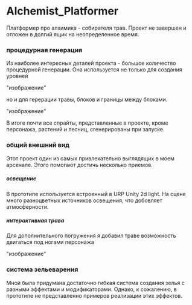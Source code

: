 # Alchemist_Platformer
Платформер про алхимика - собирателя трав. Проект не завершен и отложен в долгий ящик на неопределенное время.

### процедурная генерация
Из наиболее интересных деталей проекта - большое количество процедурной генерации. Она используется не только для создания уровней

"изображение"

но и для герерации травы, блоков и границы между блоками. 

"изображение"

В итоге почти все спрайты, представленные в проекте, кроме персонажа, растений и лесниц, сгенерированы при запуске. 

### общий внешний вид

Этот проект один из самых привлекательно выглядящих в моем арсенале. Этого помогают достичь несколько приемов.

##### освещение

В прототипе используется встроенный в URP Unity 2d light. На сцене много разноцветных источников освещения, что добовляет атмосферности.

##### интерактивная трава

Для дополнительного погружения я добавил траве возможность двигаться под ногами персонажа

"изображение"


### система зельеварения

Мной была придумана достаточно гибкая система создания зелья с разными эффектами и модификаторами. Однако, к сожалению, в прототипе не 
представленно примеров реализации этих эффектов. 


